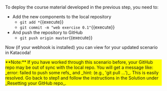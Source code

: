 To deploy the course material developed in the previous step, you need to:

* Add the new components to the local repository
  * `git add *`{{execute}}
  * `git commit -m "web exercise 0.1"`{{execute}}
* And push the repository to GitHub
  * `git push origin master`{{execute}}

Now (if your webhook is installed) you can view for your updated scenario in Katacoda!

<div style="background-color: yellow">**Note:** If you have worked through this scenario before, your GitHub repo may be out of sync with the local repo. You will get a message like: _error: failed to push some refs_ and _hint: (e.g., 'git pull ...')_. This is easily resolved.
 Go back to step1 and follow the instructions in the Solution under _Resetting your GitHub repo_. </div>

